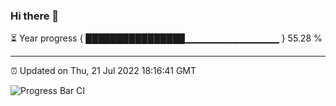 ### Hi there 👋

⏳ Year progress { ████████████████▁▁▁▁▁▁▁▁▁▁▁▁▁▁ } 55.28 %

---

⏰ Updated on Thu, 21 Jul 2022 18:16:41 GMT

![Progress Bar CI](https://github.com/liununu/liununu/workflows/Progress%20Bar%20CI/badge.svg)
